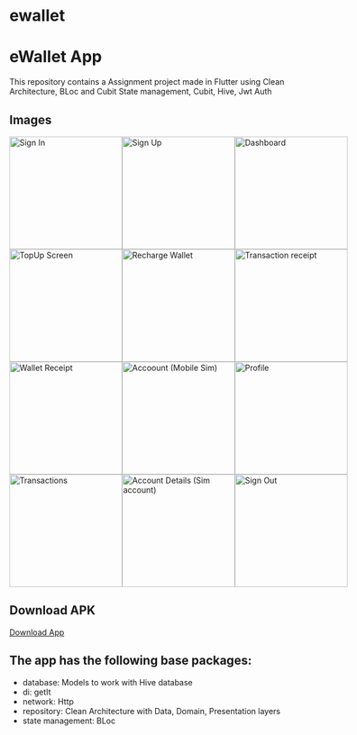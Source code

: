 # ewallet

# eWallet App
This repository contains a Assignment project made in Flutter using Clean Architecture, BLoc and Cubit State management, Cubit, Hive, Jwt Auth

## Images
<div style="display: flex; justify-content: space-between;">
    <img src="https://github.com/altafc22/Splitify/blob/main/screenshots/1.png" alt="Sign In" width="200">
    <img src="https://github.com/altafc22/Splitify/blob/main/screenshots/2.png" alt="Sign Up" width="200">
    <img src="https://github.com/altafc22/Splitify/blob/main/screenshots/3.png" alt="Dashboard" width="200">
</div>
<div style="display: flex; justify-content: space-between;">
    <img src="https://github.com/altafc22/Splitify/blob/main/screenshots/4.png" alt="TopUp Screen" width="200">
    <img src="https://github.com/altafc22/Splitify/blob/main/screenshots/5.png" alt="Recharge Wallet" width="200">
    <img src="https://github.com/altafc22/Splitify/blob/main/screenshots/6.png" alt="Transaction receipt" width="200">
</div>
<div style="display: flex; justify-content: space-between;">
    <img src="https://github.com/altafc22/Splitify/blob/main/screenshots/7.png" alt="Wallet Receipt" width="200">
    <img src="https://github.com/altafc22/Splitify/blob/main/screenshots/8.png" alt="Accoount (Mobile Sim)" width="200">
    <img src="https://github.com/altafc22/Splitify/blob/main/screenshots/9.png" alt="Profile" width="200">
</div>
<div style="display: flex; justify-content: space-between;">
    <img src="https://github.com/altafc22/Splitify/blob/main/screenshots/10.png" alt="Transactions" width="200">
    <img src="https://github.com/altafc22/Splitify/blob/main/screenshots/11.png" alt="Account Details (Sim account)" width="200">
    <img src="https://github.com/altafc22/Splitify/blob/main/screenshots/12.png" alt="Sign Out" width="200">
</div>

## Download APK
<div style="display: flex; justify-content: space-between;">
    <a href="https://github.com/altafc22/Splitify/blob/main/apk/app-debug.apk">Download App</a>
</div>


## The app has the following base packages:
- database: Models to work with Hive database
- di: getIt
- network: Http
- repository: Clean Architecture with Data, Domain, Presentation layers
- state management: BLoc 

